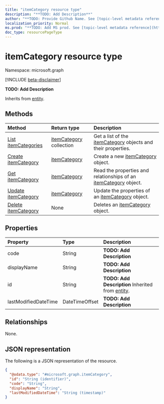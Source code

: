 ```yaml
---
title: "itemCategory resource type"
description: "**TODO: Add Description**"
author: "**TODO: Provide Github Name. See [topic-level metadata reference](https://msgo.azurewebsites.net/add/document/guidelines/metadata.html#topic-level-metadata)**"
localization_priority: Normal
ms.prod: "**TODO: Add MS prod. See [topic-level metadata reference](https://msgo.azurewebsites.net/add/document/guidelines/metadata.html#topic-level-metadata)**"
doc_type: resourcePageType
---
```


# itemCategory resource type

Namespace: microsoft.graph

[!INCLUDE [beta-disclaimer](../../includes/beta-disclaimer.md)]

**TODO: Add Description**


Inherits from [entity](../resources/entity.md).

## Methods
|Method|Return type|Description|
|:---|:---|:---|
|[List itemCategories](../api/itemcategory-list.md)|[itemCategory](../resources/itemcategory.md) collection|Get a list of the [itemCategory](../resources/itemcategory.md) objects and their properties.|
|[Create itemCategory](../api/itemcategory-create.md)|[itemCategory](../resources/itemcategory.md)|Create a new [itemCategory](../resources/itemcategory.md) object.|
|[Get itemCategory](../api/itemcategory-get.md)|[itemCategory](../resources/itemcategory.md)|Read the properties and relationships of an [itemCategory](../resources/itemcategory.md) object.|
|[Update itemCategory](../api/itemcategory-update.md)|[itemCategory](../resources/itemcategory.md)|Update the properties of an [itemCategory](../resources/itemcategory.md) object.|
|[Delete itemCategory](../api/itemcategory-delete.md)|None|Deletes an [itemCategory](../resources/itemcategory.md) object.|

## Properties
|Property|Type|Description|
|:---|:---|:---|
|code|String|**TODO: Add Description**|
|displayName|String|**TODO: Add Description**|
|id|String|**TODO: Add Description** Inherited from [entity](../resources/entity.md).|
|lastModifiedDateTime|DateTimeOffset|**TODO: Add Description**|

## Relationships
None.

## JSON representation
The following is a JSON representation of the resource.
<!-- {
  "blockType": "resource",
  "keyProperty": "id",
  "@odata.type": "microsoft.graph.itemCategory",
  "baseType": "microsoft.graph.entity",
  "openType": false
}
-->
``` json
{
  "@odata.type": "#microsoft.graph.itemCategory",
  "id": "String (identifier)",
  "code": "String",
  "displayName": "String",
  "lastModifiedDateTime": "String (timestamp)"
}
```

